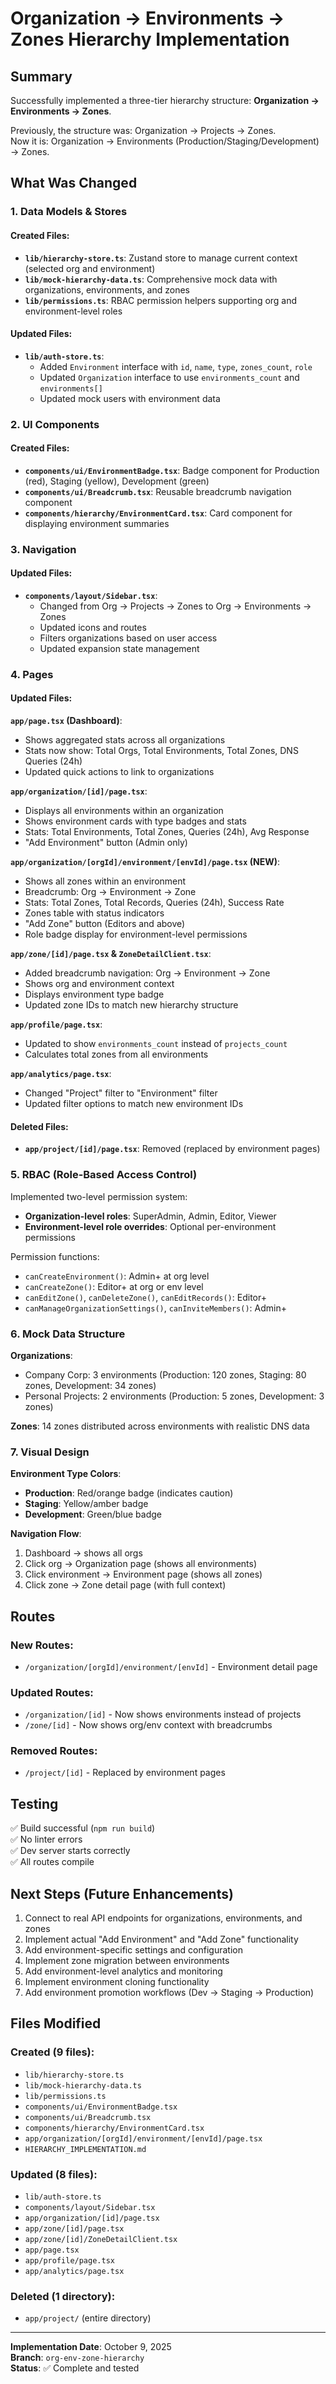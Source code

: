 # Organization → Environments → Zones Hierarchy Implementation

## Summary

Successfully implemented a three-tier hierarchy structure: **Organization → Environments → Zones**. 

Previously, the structure was: Organization → Projects → Zones.  
Now it is: Organization → Environments (Production/Staging/Development) → Zones.

## What Was Changed

### 1. Data Models & Stores

#### Created Files:
- **`lib/hierarchy-store.ts`**: Zustand store to manage current context (selected org and environment)
- **`lib/mock-hierarchy-data.ts`**: Comprehensive mock data with organizations, environments, and zones
- **`lib/permissions.ts`**: RBAC permission helpers supporting org and environment-level roles

#### Updated Files:
- **`lib/auth-store.ts`**: 
  - Added `Environment` interface with `id`, `name`, `type`, `zones_count`, `role`
  - Updated `Organization` interface to use `environments_count` and `environments[]`
  - Updated mock users with environment data

### 2. UI Components

#### Created Files:
- **`components/ui/EnvironmentBadge.tsx`**: Badge component for Production (red), Staging (yellow), Development (green)
- **`components/ui/Breadcrumb.tsx`**: Reusable breadcrumb navigation component
- **`components/hierarchy/EnvironmentCard.tsx`**: Card component for displaying environment summaries

### 3. Navigation

#### Updated Files:
- **`components/layout/Sidebar.tsx`**: 
  - Changed from Org → Projects → Zones to Org → Environments → Zones
  - Updated icons and routes
  - Filters organizations based on user access
  - Updated expansion state management

### 4. Pages

#### Updated Files:

**`app/page.tsx` (Dashboard)**:
- Shows aggregated stats across all organizations
- Stats now show: Total Orgs, Total Environments, Total Zones, DNS Queries (24h)
- Updated quick actions to link to organizations

**`app/organization/[id]/page.tsx`**:
- Displays all environments within an organization
- Shows environment cards with type badges and stats
- Stats: Total Environments, Total Zones, Queries (24h), Avg Response
- "Add Environment" button (Admin only)

**`app/organization/[orgId]/environment/[envId]/page.tsx` (NEW)**:
- Shows all zones within an environment
- Breadcrumb: Org → Environment → Zone
- Stats: Total Zones, Total Records, Queries (24h), Success Rate
- Zones table with status indicators
- "Add Zone" button (Editors and above)
- Role badge display for environment-level permissions

**`app/zone/[id]/page.tsx` & `ZoneDetailClient.tsx`**:
- Added breadcrumb navigation: Org → Environment → Zone
- Shows org and environment context
- Displays environment type badge
- Updated zone IDs to match new hierarchy structure

**`app/profile/page.tsx`**:
- Updated to show `environments_count` instead of `projects_count`
- Calculates total zones from all environments

**`app/analytics/page.tsx`**:
- Changed "Project" filter to "Environment" filter
- Updated filter options to match new environment IDs

#### Deleted Files:
- **`app/project/[id]/page.tsx`**: Removed (replaced by environment pages)

### 5. RBAC (Role-Based Access Control)

Implemented two-level permission system:
- **Organization-level roles**: SuperAdmin, Admin, Editor, Viewer
- **Environment-level role overrides**: Optional per-environment permissions

Permission functions:
- `canCreateEnvironment()`: Admin+ at org level
- `canCreateZone()`: Editor+ at org or env level
- `canEditZone()`, `canDeleteZone()`, `canEditRecords()`: Editor+
- `canManageOrganizationSettings()`, `canInviteMembers()`: Admin+

### 6. Mock Data Structure

**Organizations**:
- Company Corp: 3 environments (Production: 120 zones, Staging: 80 zones, Development: 34 zones)
- Personal Projects: 2 environments (Production: 5 zones, Development: 3 zones)

**Zones**: 14 zones distributed across environments with realistic DNS data

### 7. Visual Design

**Environment Type Colors**:
- **Production**: Red/orange badge (indicates caution)
- **Staging**: Yellow/amber badge
- **Development**: Green/blue badge

**Navigation Flow**:
1. Dashboard → shows all orgs
2. Click org → Organization page (shows all environments)
3. Click environment → Environment page (shows all zones)
4. Click zone → Zone detail page (with full context)

## Routes

### New Routes:
- `/organization/[orgId]/environment/[envId]` - Environment detail page

### Updated Routes:
- `/organization/[id]` - Now shows environments instead of projects
- `/zone/[id]` - Now shows org/env context with breadcrumbs

### Removed Routes:
- `/project/[id]` - Replaced by environment pages

## Testing

✅ Build successful (`npm run build`)  
✅ No linter errors  
✅ Dev server starts correctly  
✅ All routes compile  

## Next Steps (Future Enhancements)

1. Connect to real API endpoints for organizations, environments, and zones
2. Implement actual "Add Environment" and "Add Zone" functionality
3. Add environment-specific settings and configuration
4. Implement zone migration between environments
5. Add environment-level analytics and monitoring
6. Implement environment cloning functionality
7. Add environment promotion workflows (Dev → Staging → Production)

## Files Modified

### Created (9 files):
- `lib/hierarchy-store.ts`
- `lib/mock-hierarchy-data.ts`
- `lib/permissions.ts`
- `components/ui/EnvironmentBadge.tsx`
- `components/ui/Breadcrumb.tsx`
- `components/hierarchy/EnvironmentCard.tsx`
- `app/organization/[orgId]/environment/[envId]/page.tsx`
- `HIERARCHY_IMPLEMENTATION.md`

### Updated (8 files):
- `lib/auth-store.ts`
- `components/layout/Sidebar.tsx`
- `app/organization/[id]/page.tsx`
- `app/zone/[id]/page.tsx`
- `app/zone/[id]/ZoneDetailClient.tsx`
- `app/page.tsx`
- `app/profile/page.tsx`
- `app/analytics/page.tsx`

### Deleted (1 directory):
- `app/project/` (entire directory)

---

**Implementation Date**: October 9, 2025  
**Branch**: `org-env-zone-hierarchy`  
**Status**: ✅ Complete and tested

